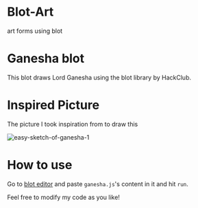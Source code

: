 # Blot-Art
art forms using blot

# Ganesha blot
This blot draws Lord Ganesha using the blot library by HackClub. 

# Inspired Picture
The picture I took inspiration from to draw this

![easy-sketch-of-ganesha-1](https://github.com/user-attachments/assets/c3e52b49-7001-4b13-b00a-ecf89680970c)

# How to use
Go to [blot editor](https://blot.hackclub.com/editor?guide=start) and paste `ganesha.js`'s content in it and hit `run`.

Feel free to modify my code as you like!
